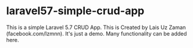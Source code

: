 # laravel57-simple-crud-app
This is a simple Laravel 5.7 CRUD App. This is Created by Lais Uz Zaman (facebook.com/lzmnn). It's just a demo. Many functionality can be added here.
